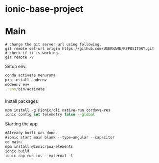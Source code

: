 # ionic-base-project

# Main

```
# change the git server url using following.
git remote set-url origin https://github.com/USERNAME/REPOSITORY.git
# check if it is working.
git remote -v
```

Setup env.

```jsx
conda activate menuroma
pip install nodeenv
nodeenv env
. env/bin/activate

```

###

Install packages

```jsx
npm install -g @ionic/cli native-run cordova-res
ionic config set telemetry false --global
```

Starting the app

```jsx
#Already built was done.
#ionic start main blank --type=angular --capacitor
cd main/
npm install @ionic/pwa-elements
ionic build
ionic cap run ios --external -l
```
